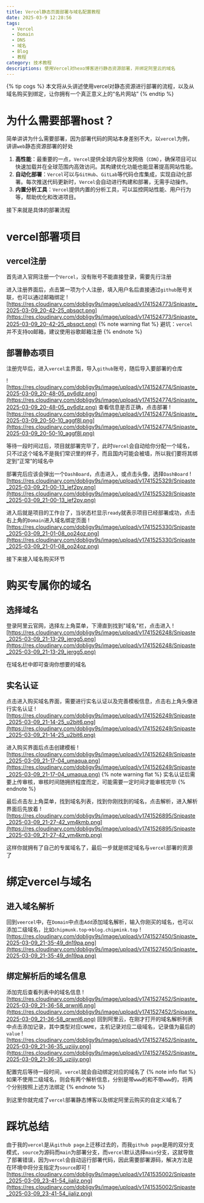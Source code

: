```yaml
---
title: Vercel静态页面部署与域名配置教程
date: 2025-03-9 12:28:56
tags:
  - Vercel
  - Domain
  - DNS
  - 域名
  - Blog
  - 教程
category: 技术教程
descriptions: 使用Vercel对hexo博客进行静态资源部署，并绑定阿里云的域名
---
```


{% tip cogs %}
本文将从头讲述使用vercel对静态资源进行部署的流程，以及从域名购买到绑定，让你拥有一个真正意义上的“名片网站”
{% endtip %}

# 为什么需要部署host？
简单讲讲为什么需要部署，因为部署代码的网站本身差别不大，以`vercel`为例，讲讲`web`静态资源部署的好处
1. **高性能**：最重要的一点，`Vercel`提供全球内容分发网络（`CDN`），确保项目可以快速加载并在全球范围内高效访问。其构建优化功能也能显著提高网站性能。
2. **自动化部署**：`Vercel`可以与`GitHub`、`GitLab`等代码仓库集成，实现自动化部署。每次推送代码更新时，`Vercel`会自动进行构建和部署，无需手动操作。
3. **内置分析工具**：`Vercel`提供内置的分析工具，可以监控网站性能、用户行为等，帮助优化和改进项目。

接下来就是具体的部署流程

# vercel部署项目
## vercel注册
首先进入官网注册一个`Vercel`，没有账号不能直接登录，需要先行注册

进入注册界面后，点击第一项为个人注册，填入用户名后直接通过`github`账号关联，也可以通过邮箱绑定
![https://res.cloudinary.com/dobligy9s/image/upload/v1741524773/Snipaste_2025-03-09_20-42-25_qbsqct.png](https://res.cloudinary.com/dobligy9s/image/upload/v1741524773/Snipaste_2025-03-09_20-42-25_qbsqct.png)
{% note warning flat %}
避坑：`vercel`并不支持`QQ`邮箱，建议使用谷歌邮箱注册
{% endnote %}

## 部署静态项目
注册完毕后，进入`vercel`主界面，导入`github`账号，随后导入要部署的仓库

![https://res.cloudinary.com/dobligy9s/image/upload/v1741524774/Snipaste_2025-03-09_20-48-05_pv6dlz.png](https://res.cloudinary.com/dobligy9s/image/upload/v1741524774/Snipaste_2025-03-09_20-48-05_pv6dlz.png)
查看信息是否正确，点击部署
![https://res.cloudinary.com/dobligy9s/image/upload/v1741524774/Snipaste_2025-03-09_20-50-10_aggf8l.png](https://res.cloudinary.com/dobligy9s/image/upload/v1741524774/Snipaste_2025-03-09_20-50-10_aggf8l.png)

等待一段时间过后，项目就部署完毕了，此时`Vercel`会自动给你分配一个域名，只不过这个域名不是我们常识里的样子，而且国内可能会被墙，所以我们要将其绑定到“正常”的域名中

部署完后应该会弹出一个`DashBoard`，点击进入，或点击头像，选择`DashBoard`
![https://res.cloudinary.com/dobligy9s/image/upload/v1741525329/Snipaste_2025-03-09_21-00-13_ief2py.png](https://res.cloudinary.com/dobligy9s/image/upload/v1741525329/Snipaste_2025-03-09_21-00-13_ief2py.png)

进入后就是项目的工作台了，当状态栏显示`ready`就表示项目已经部署成功，点击右上角的`Domain`进入域名绑定页面
![https://res.cloudinary.com/dobligy9s/image/upload/v1741525330/Snipaste_2025-03-09_21-01-08_oo24oz.png](https://res.cloudinary.com/dobligy9s/image/upload/v1741525330/Snipaste_2025-03-09_21-01-08_oo24oz.png)

接下来接入域名购买环节

# 购买专属你的域名

## 选择域名
登录阿里云官网，选择左上角菜单，下滑直到找到"域名"栏，点击进入
![https://res.cloudinary.com/dobligy9s/image/upload/v1741526248/Snipaste_2025-03-09_21-13-29_jergg5.png](https://res.cloudinary.com/dobligy9s/image/upload/v1741526248/Snipaste_2025-03-09_21-13-29_jergg5.png)

在域名栏中即可查询你想要的域名
## 实名认证
点击进入购买域名界面，需要进行实名认证以及完善模板信息，点击右上角头像进行实名认证
![https://res.cloudinary.com/dobligy9s/image/upload/v1741526249/Snipaste_2025-03-09_21-14-25_u2bit6.png](https://res.cloudinary.com/dobligy9s/image/upload/v1741526249/Snipaste_2025-03-09_21-14-25_u2bit6.png)

进入购买界面后点击创建模板
![https://res.cloudinary.com/dobligy9s/image/upload/v1741526249/Snipaste_2025-03-09_21-17-04_umaqua.png](https://res.cloudinary.com/dobligy9s/image/upload/v1741526249/Snipaste_2025-03-09_21-17-04_umaqua.png)
{% note warning flat %}
实名认证后需要上传审核，审核时间随拥挤程度而定，可能需要一定时间才能审核完毕
{% endnote %}

最后点击左上角菜单，找到域名列表，找到你刚找到的域名，点击解析，进入解析界面后先放着
![https://res.cloudinary.com/dobligy9s/image/upload/v1741526895/Snipaste_2025-03-09_21-27-42_ym4kmb.png](https://res.cloudinary.com/dobligy9s/image/upload/v1741526895/Snipaste_2025-03-09_21-27-42_ym4kmb.png)

这样你就拥有了自己的专属域名了，最后一步就是绑定域名与`vercel`部署的资源了

# 绑定vercel与域名

## 进入域名解析
回到`veercel`中，在`Domain`中点击`Add`添加域名解析，输入你刚买的域名，也可以添加二级域名，比如`chipmunk.top`->`blog.chipmink.top`
![https://res.cloudinary.com/dobligy9s/image/upload/v1741527450/Snipaste_2025-03-09_21-35-49_dn19pa.png](https://res.cloudinary.com/dobligy9s/image/upload/v1741527450/Snipaste_2025-03-09_21-35-49_dn19pa.png)

## 绑定解析后的域名信息
添加完后查看列表中的域名信息
![https://res.cloudinary.com/dobligy9s/image/upload/v1741527452/Snipaste_2025-03-09_21-36-58_qrwnl6.png](https://res.cloudinary.com/dobligy9s/image/upload/v1741527452/Snipaste_2025-03-09_21-36-58_qrwnl6.png)
回到阿里云，在刚才打开的域名解析列表中点击添加记录，其中类型对应`CNAME`，主机记录对应二级域名，记录值为最后的`value`
![https://res.cloudinary.com/dobligy9s/image/upload/v1741527452/Snipaste_2025-03-09_21-36-35_uzijiy.png](https://res.cloudinary.com/dobligy9s/image/upload/v1741527452/Snipaste_2025-03-09_21-36-35_uzijiy.png)

配置完后等待一段时间，`vercel`就会自动绑定对应的域名了
{% note info flat %}
如果不使用二级域名，则会有两个解析信息，分别是带`www`的和不带`www`的，将两个分别按照上述方法绑定
{% endnote %}

到这里你就完成了`vercel`部署静态博客以及绑定阿里云购买的自定义域名了

# 踩坑总结
由于我的`vercel`是从`github page`上迁移过去的，而我`github page`是用的双分支模式，`source`为源码而`main`为部署分支，而`vercel`默认选择`main`分支，这就导致了部署错误，因为`vercel`会自动运行部署代码，因此需要部署源码，解决方法是在环境中将分支指定为`source`即可
![https://res.cloudinary.com/dobligy9s/image/upload/v1741535002/Snipaste_2025-03-09_23-41-54_iializ.png](https://res.cloudinary.com/dobligy9s/image/upload/v1741535002/Snipaste_2025-03-09_23-41-54_iializ.png)
